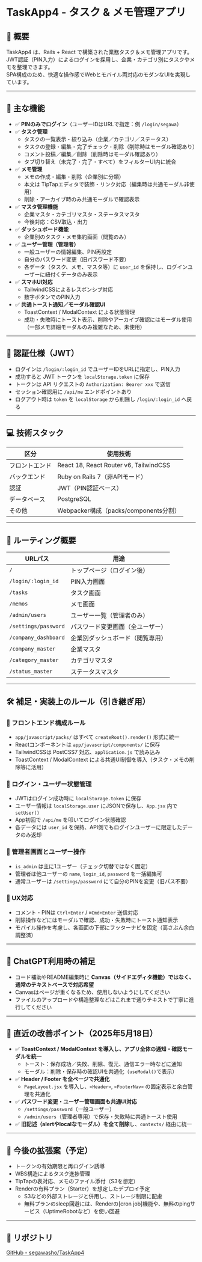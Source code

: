 
# TaskApp4 - タスク & メモ管理アプリ

## 🧩 概要

TaskApp4 は、Rails + React で構築された業務タスク＆メモ管理アプリです。  
JWT認証（PIN入力）によるログインを採用し、企業・カテゴリ別にタスクやメモを整理できます。  
SPA構成のため、快適な操作感でWebとモバイル両対応のモダンなUIを実現しています。

---

## 🚀 主な機能

- ✅ **PINのみでログイン**（ユーザーIDはURLで指定：例 `/login/segawa`）
- ✅ **タスク管理**
  - タスクの一覧表示・絞り込み（企業／カテゴリ／ステータス）
  - タスクの登録・編集・完了チェック・削除（削除時はモーダル確認あり）
  - コメント投稿／編集／削除（削除時はモーダル確認あり）
  - タブ切り替え（未完了・完了・すべて）をフィルターUI内に統合
- ✅ **メモ管理**
  - メモの作成・編集・削除（企業別に分類）
  - 本文は TipTapエディタで装飾・リンク対応（編集時は共通モーダル非使用）
  - 削除・アーカイブ時のみ共通モーダルで確認表示
- ✅ **マスタ管理機能**
  - 企業マスタ・カテゴリマスタ・ステータスマスタ
  - 今後対応：CSV取込・出力
- ✅ **ダッシュボード機能**
  - 企業別のタスク・メモ集約画面（閲覧のみ）
- ✅ **ユーザー管理（管理者）**
  - 一般ユーザーの情報編集、PIN再設定
  - 自分のパスワード変更（旧パスワード不要）
  - 各データ（タスク、メモ、マスタ等）に `user_id` を保持し、ログインユーザーに紐付くデータのみ表示
- ✅ **スマホUI対応**
  - TailwindCSSによるレスポンシブ対応
  - 数字ボタンでのPIN入力
- ✅ **共通トースト通知／モーダル確認UI**
  - ToastContext / ModalContext による状態管理
  - 成功・失敗時にトースト表示、削除やアーカイブ確認にはモーダル使用（一部メモ詳細モーダルのみ複雑なため、未使用）

---

## 🔐 認証仕様（JWT）

- ログインは `/login/:login_id` でユーザーIDをURLに指定し、PIN入力
- 成功すると JWT トークンを `localStorage.token` に保存
- トークンは API リクエストの `Authorization: Bearer xxx` で送信
- セッション確認用に `/api/me` エンドポイントあり
- ログアウト時は `token` を `localStorage` から削除し `/login/:login_id` へ戻る

---

## 💻 技術スタック

| 区分           | 使用技術                                |
|----------------|-----------------------------------------|
| フロントエンド | React 18, React Router v6, TailwindCSS |
| バックエンド   | Ruby on Rails 7（非APIモード）          |
| 認証           | JWT（PIN認証ベース）                   |
| データベース   | PostgreSQL                              |
| その他         | Webpacker構成（packs/components分割）   |

---

## 🔁 ルーティング概要

| URLパス | 用途 |
|--------|------|
| `/` | トップページ（ログイン後） |
| `/login/:login_id` | PIN入力画面 |
| `/tasks` | タスク画面 |
| `/memos` | メモ画面 |
| `/admin/users` | ユーザー一覧（管理者のみ） |
| `/settings/password` | パスワード変更画面（全ユーザー） |
| `/company_dashboard` | 企業別ダッシュボード（閲覧専用） |
| `/company_master` | 企業マスタ |
| `/category_master` | カテゴリマスタ |
| `/status_master` | ステータスマスタ |

---

## 🛠 補足・実装上のルール（引き継ぎ用）

### 🔧 フロントエンド構成ルール
- `app/javascript/packs/` はすべて `createRoot().render()` 形式に統一
- Reactコンポーネントは `app/javascript/components/` に保存
- TailwindCSSは PostCSS7 対応、`application.js` で読み込み
- ToastContext / ModalContext による共通UI制御を導入（タスク・メモの削除等に活用）

### 🔐 ログイン・ユーザー状態管理
- JWTはログイン成功時に `localStorage.token` に保存
- ユーザー情報は `localStorage.user` にJSONで保存し、`App.jsx` 内で `setUser()`
- App初回で `/api/me` を叩いてログイン状態確認
- 各データには `user_id` を保持、API側でもログインユーザーに限定したデータのみ返却

### 👤 管理者画面とユーザー操作
- `is_admin` は主に1ユーザー（チェック切替ではなく固定）
- 管理者は他ユーザーの `name`, `login_id`, `password` を一括編集可
- 通常ユーザーは `/settings/password` にて自分のPINを変更（旧パス不要）

### 🔁 UX対応
- コメント・PINは `Ctrl+Enter` / `⌘Cmd+Enter` 送信対応
- 削除操作などにはモーダルで確認、成功・失敗時にトースト通知表示
- モバイル操作を考慮し、各画面の下部にフッターナビを固定（高さぶん余白調整済）

---

## 🤖 ChatGPT利用時の補足

- コード補助やREADME編集時に **Canvas（サイドエディタ機能）ではなく、通常のテキストベースで対応希望**
- Canvasはページが重くなるため、使用しないようにしてください
- ファイルのアップロードや構造整理などはこれまで通りテキストで丁寧に進行してください

---

## 🔄 直近の改善ポイント（2025年5月18日）

- ✅ **ToastContext / ModalContext を導入し、アプリ全体の通知・確認モーダルを統一**
  - トースト：保存成功／失敗、削除、復元、通信エラー時などに通知
  - モーダル：削除・保存時の確認UIを共通化（`useModal()`で表示）
- ✅ **Header / Footer を全ページで共通化**
  - `PageLayout.jsx` を導入し、`<Header>`, `<FooterNav>` の固定表示と余白管理を共通化
- ✅ **パスワード変更・ユーザー管理画面も共通UI対応**
  - `/settings/password`（一般ユーザー）
  - `/admin/users`（管理者専用）で保存・失敗時に共通トースト使用
- ✅ **旧記述（alertやlocalなモーダル）を全て削除**し、`contexts/` 経由に統一

---

## 🧪 今後の拡張案（予定）

- トークンの有効期限と再ログイン誘導
- WBS構造によるタスク進捗管理
- TipTapの表対応、メモのファイル添付（S3を想定）
- Renderの有料プラン（Starter）を想定したデプロイ予定
  - S3などの外部ストレージと併用し、ストレージ制限に配慮
  - 無料プランのsleep回避には、Renderの[cron job]機能や、無料のpingサービス（UptimeRobotなど）を使い回避

---

## 🧷 リポジトリ

[GitHub - segawasho/TaskApp4](https://github.com/segawasho/TaskApp4)
